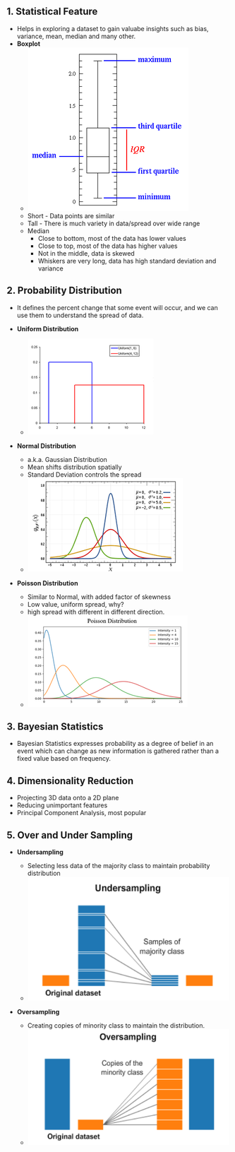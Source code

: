 ## 1. Statistical Feature
* Helps in exploring a dataset to gain valuabe insights such as bias, variance, mean, median and many other.
* **Boxplot**
	* ![Boxplot](Images/boxplot.gif)
	* Short - Data points are similar
	* Tall - There is much variety in data/spread over wide range
	* Median
		* Close to bottom, most of the data has lower values
		* Close to top, most of the data has higher values
		* Not in the middle, data is skewed
		* Whiskers are very long, data has high standard deviation and variance



## 2. Probability Distribution
* It defines the percent change that some event will occur, and we can use them to understand the spread of data.
* **Uniform Distribution**
	* ![Uniform](Images/uniform_distribution.png)
* **Normal Distribution**
	* a.k.a. Gaussian Distribution
	* Mean shifts distribution spatially
	* Standard Deviation controls the spread
	* ![Normal](Images/Normal_Distribution.png)

* **Poisson Distribution**
	* Similar to Normal, with added factor of skewness
	* Low value, uniform spread, why?
	* high spread with different in different direction.
	* ![Poisson](Images/Poisson_Distribution.png)

## 3. Bayesian Statistics
* Bayesian Statistics expresses probability as a degree of belief in an event which can change as new information is gathered rather than a fixed value based on frequency.

## 4. Dimensionality Reduction
* Projecting 3D data onto a 2D plane
* Reducing unimportant features
* Principal Component Analysis, most popular


## 5. Over and Under Sampling
* **Undersampling**
	* Selecting less data of the majority class to maintain probability distribution
	* ![undersampling](Images/undersampling.png)

* **Oversampling**
	* Creating copies of minority class to maintain the distribution.
	* ![oversampling](Images/oversampling.png)
